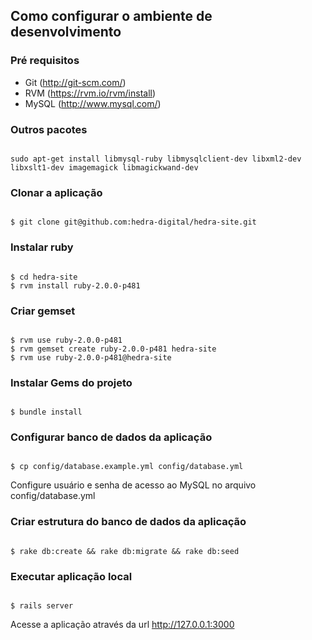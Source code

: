 ##
## Como configurar o ambiente de desenvolvimento

### Pré requisitos
* Git (http://git-scm.com/)
* RVM (https://rvm.io/rvm/install)
* MySQL (http://www.mysql.com/)

### Outros pacotes
<code>
sudo apt-get install libmysql-ruby libmysqlclient-dev libxml2-dev libxslt1-dev imagemagick libmagickwand-dev
</code>

### Clonar a aplicação
<code>
$ git clone git@github.com:hedra-digital/hedra-site.git
</code>

### Instalar ruby
<code>
$ cd hedra-site
$ rvm install ruby-2.0.0-p481
</code>

### Criar gemset
<code>
$ rvm use ruby-2.0.0-p481
$ rvm gemset create ruby-2.0.0-p481 hedra-site
$ rvm use ruby-2.0.0-p481@hedra-site
</code>

### Instalar Gems do projeto
<code>
$ bundle install
</code>

### Configurar banco de dados da aplicação
<code>
$ cp config/database.example.yml config/database.yml
</code>

Configure usuário e senha de acesso ao MySQL no arquivo config/database.yml

### Criar estrutura do banco de dados da aplicação
<code>
$ rake db:create && rake db:migrate && rake db:seed
</code>

### Executar aplicação local
<code>
$ rails server
</code>

Acesse a aplicação através da url http://127.0.0.1:3000
